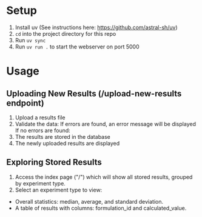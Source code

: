 # Setup
1. Install uv (See instructions here: https://github.com/astral-sh/uv)
2. `cd` into the project directory for this repo
3. Run `uv sync`
4. Run `uv run .` to start the webserver on port 5000

# Usage
## Uploading New Results (/upload-new-results endpoint)
1. Upload a results file
2. Validate the data:
If errors are found, an error message will be displayed
If no errors are found:
1. The results are stored in the database
2. The newly uploaded results are displayed
## Exploring Stored Results 
1. Access the index page ("/") which will show all stored results, grouped by experiment type.
2. Select an experiment type to view:
- Overall statistics: median, average, and standard deviation.
- A table of results with columns: formulation_id and calculated_value.